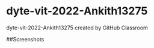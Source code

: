 # dyte-vit-2022-Ankith13275
dyte-vit-2022-Ankith13275 created by GitHub Classroom


##Screenshots


